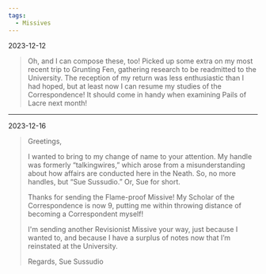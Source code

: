 ```yaml
---
tags:
  - Missives
---
```


2023-12-12
> Oh, and I can compose these, too! Picked up some extra on my most recent trip to Grunting Fen, gathering research to be readmitted to the University. The reception of my return was less enthusiastic than I had hoped, but at least now I can resume my studies of the Correspondence! It should come in handy when examining Pails of Lacre next month!

---

2023-12-16

> Greetings,
> 
> I wanted to bring to my change of name to your attention. My handle was formerly “talkingwires,” which arose from a misunderstanding about how affairs are conducted here in the Neath. So, no more handles, but “Sue Sussudio.” Or, Sue for short.
> 
> Thanks for sending the Flame-proof Missive! My Scholar of the Correspondence is now 9, putting me within throwing distance of becoming a Correspondent myself!
> 
> I'm sending another Revisionist Missive your way, just because I wanted to, and because I have a surplus of notes now that I’m reinstated at the University.
> 
> Regards,
> Sue Sussudio 